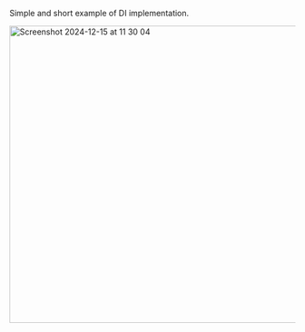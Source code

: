 Simple and short example of DI implementation.

<img width="524" alt="Screenshot 2024-12-15 at 11 30 04" src="https://github.com/user-attachments/assets/bd73f7b6-e0fa-4d3e-9b73-562ce874c13e" />
